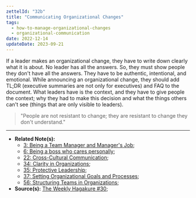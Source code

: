 ```yaml
---
zettelId: "32b"
title: "Communicating Organizational Changes"
tags:
  - how-to-manage-organizational-changes
  - organizational-communication
date: 2022-12-14
updateDate: 2023-09-21
---
```


If a leader makes an organizational change, they have to write down clearly what it is about. No leader has all the answers. So, they must show people they don't have all the answers. They have to be authentic, intentional, and emotional. While announcing an organizational change, they should add TL;DR (executive summaries are not only for executives) and FAQ to the document. What leaders have is the context, and they have to give people the context; why they had to make this decision and what the things others can't see (things that are only visible to leaders).

> "People are not resistant to change; they are resistant to change they don't understand."

---

- **Related Note(s):**
  - [3: Being a Team Manager and Manager's Job](/notes/3/);
  - [6: Being a boss who cares personally](/notes/6/);
  - [22: Cross-Cultural Communication](/notes/22/);
  - [34: Clarity in Organizations](/notes/34/);
  - [35: Protective Leadership](/notes/35/);
  - [37: Setting Organizational Goals and Processes](/notes/37/);
  - [56: Structuring Teams in Organizations](/notes/56/);
- **Source(s):** [The Weekly Hagakure #30](https://hagakure.substack.com/p/twh33-write-simply-change-effectively);
